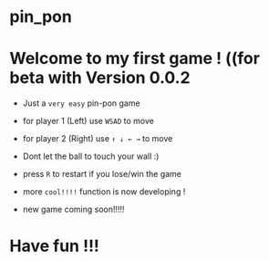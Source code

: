 # pin_pon
# Welcome to my first game ! ((for beta with Version 0.0.2

* Just a `very easy` pin-pon game
* for player 1 (Left) use `WSAD` to move
* for player 2 (Right) use  `↑ ↓ ← →`  to move
* Dont let the ball to touch your wall :)
* press `R` to restart if you lose/win the game
* more `cool!!!!`   function is now developing ! 

* new game coming soon!!!!!

# Have fun !!!
